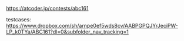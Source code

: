 https://atcoder.jp/contests/abc161

testcases:
https://www.dropbox.com/sh/arnpe0ef5wds8cv/AABPGPQJYrJeciPW-LP_k0TYa/ABC161?dl=0&subfolder_nav_tracking=1
